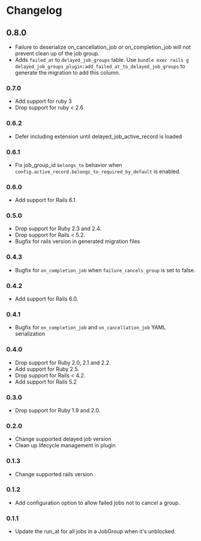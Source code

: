 # Changelog
## 0.8.0
* Failure to deserialize on_cancellation_job or on_completion_job will not prevent clean up of the job group.
* Adds `failed_at` to `delayed_job_groups` table. 
Use `bundle exec rails g delayed_job_groups_plugin:add_failed_at_to_delayed_job_groups` to generate the migration to
add this column.

### 0.7.0
* Add support for ruby 3
* Drop support for ruby < 2.6

### 0.6.2
* Defer including extension until delayed_job_active_record is loaded

### 0.6.1
* Fix job_group_id `belongs_to` behavior when `config.active_record.belongs_to_required_by_default` is enabled.

### 0.6.0
* Add support for Rails 6.1.

### 0.5.0
* Drop support for Ruby 2.3 and 2.4.
* Drop support for Rails < 5.2.
* Bugfix for rails version in generated migration files

### 0.4.3
* Bugfix for `on_completion_job` when `failure_cancels_group` is set to false.

### 0.4.2
* Add support for Rails 6.0.

### 0.4.1
* Bugfix for `on_completion_job` and `on_cancellation_job` YAML serialization

### 0.4.0
* Drop support for Ruby 2.0, 2.1 and 2.2.
* Add support for Ruby 2.5.
* Drop support for Rails < 4.2.
* Add support for Rails 5.2

### 0.3.0
* Drop support for Ruby 1.9 and 2.0.

### 0.2.0
* Change supported delayed job version
* Clean up lifecycle management in plugin

### 0.1.3
* Change supported rails version.

### 0.1.2
* Add configuration option to allow failed jobs not to cancel a group.

### 0.1.1
* Update the run_at for all jobs in a JobGroup when it's unblocked.
